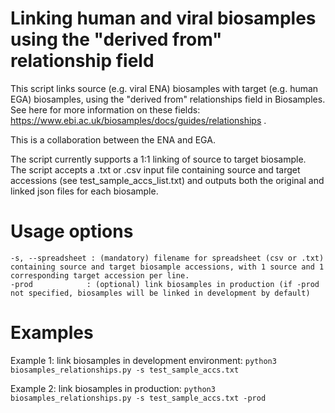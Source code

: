 # Linking human and viral biosamples using the "derived from" relationship field

This script links source (e.g. viral ENA) biosamples with target (e.g. human EGA) biosamples, using the "derived from" relationships field in Biosamples. See here for more information on these fields: https://www.ebi.ac.uk/biosamples/docs/guides/relationships .   

This is a collaboration between the ENA and EGA.   

The script currently supports a 1:1 linking of source to target biosample.  
The script accepts a .txt or .csv input file containing source and target accessions (see test_sample_accs_list.txt) and outputs both the original and linked json files for each biosample.


# Usage options 

    -s, --spreadsheet : (mandatory) filename for spreadsheet (csv or .txt) containing source and target biosample accessions, with 1 source and 1 corresponding target accession per line.
    -prod            : (optional) link biosamples in production (if -prod not specified, biosamples will be linked in development by default)

# Examples

Example 1: link biosamples in development environment:
```python3 biosamples_relationships.py -s test_sample_accs.txt```

Example 2: link biosamples in production:
 ```python3 biosamples_relationships.py -s test_sample_accs.txt -prod```
    

